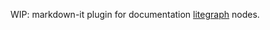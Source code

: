 WIP: markdown-it plugin for documentation [litegraph](https://github.com/jagenjo/litegraph.js) nodes.
